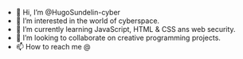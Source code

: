 - 👋 Hi, I’m @HugoSundelin-cyber
- 👀 I’m interested in the world of cyberspace. 
- 🌱 I’m currently learning JavaScript, HTML & CSS ans web security. 
- 💞️ I’m looking to collaborate on creative programming projects.
- 📫 How to reach me @



<!---
HugoSundelin-cyber/HugoSundelin-cyber is a ✨ special ✨ repository because its `README.md` (this file) appears on your GitHub profile.
You can click the Preview link to take a look at your changes.
--->
